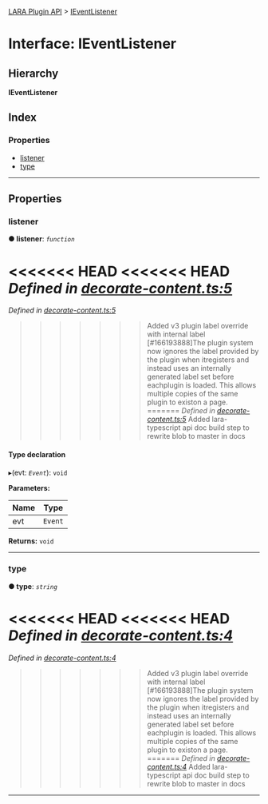 [LARA Plugin API](../README.md) > [IEventListener](../interfaces/ieventlistener.md)

# Interface: IEventListener

## Hierarchy

**IEventListener**

## Index

### Properties

* [listener](ieventlistener.md#listener)
* [type](ieventlistener.md#type)

---

## Properties

<a id="listener"></a>

###  listener

**● listener**: *`function`*

<<<<<<< HEAD
<<<<<<< HEAD
*Defined in [decorate-content.ts:5](https://github.com/concord-consortium/lara/blob/7771e1f1/lara-typescript/src/plugin-api/decorate-content.ts#L5)*
=======
*Defined in [decorate-content.ts:5](https://github.com/concord-consortium/lara/blob/5ed958f8/lara-typescript/src/plugin-api/decorate-content.ts#L5)*
>>>>>>> Added v3 plugin label override with internal label [#166193888]The plugin system now ignores the label provided by the plugin when itregisters and instead uses an internally generated label set before eachplugin is loaded.  This allows multiple copies of the same plugin to existon a page.
=======
*Defined in [decorate-content.ts:5](https://github.com/concord-consortium/lara/blob/master/lara-typescript/src/plugin-api/decorate-content.ts#L5)*
>>>>>>> Added lara-typescript api doc build step to rewrite blob to master in docs

#### Type declaration
▸(evt: *`Event`*): `void`

**Parameters:**

| Name | Type |
| ------ | ------ |
| evt | `Event` |

**Returns:** `void`

___
<a id="type"></a>

###  type

**● type**: *`string`*

<<<<<<< HEAD
<<<<<<< HEAD
*Defined in [decorate-content.ts:4](https://github.com/concord-consortium/lara/blob/7771e1f1/lara-typescript/src/plugin-api/decorate-content.ts#L4)*
=======
*Defined in [decorate-content.ts:4](https://github.com/concord-consortium/lara/blob/5ed958f8/lara-typescript/src/plugin-api/decorate-content.ts#L4)*
>>>>>>> Added v3 plugin label override with internal label [#166193888]The plugin system now ignores the label provided by the plugin when itregisters and instead uses an internally generated label set before eachplugin is loaded.  This allows multiple copies of the same plugin to existon a page.
=======
*Defined in [decorate-content.ts:4](https://github.com/concord-consortium/lara/blob/master/lara-typescript/src/plugin-api/decorate-content.ts#L4)*
>>>>>>> Added lara-typescript api doc build step to rewrite blob to master in docs

___

